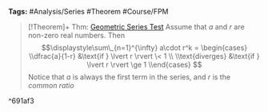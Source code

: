 ---
---

**Tags:** #Analysis/Series #Theorem #Course/FPM 

 > 
 > \[!Theorem\]+ Thm: [Geometric Series Test](Geometric%20Series%20Test.md)
 > Assume that $a$ and $r$ are non-zero real numbers. Then
 > $$\displaystyle\sum\_{n=1}^{\infty} a\cdot r^k = \begin{cases}
 > \\dfrac{a}{1-r} &\text{if } \lvert r \rvert \< 1 \\
 > \\text{diverges} &\text{if } \lvert r \rvert \ge 1
 > \\end{cases}
 > $$
 > Notice that $a$ is always the first term in the series, and $r$ is the *common ratio*

^691af3
